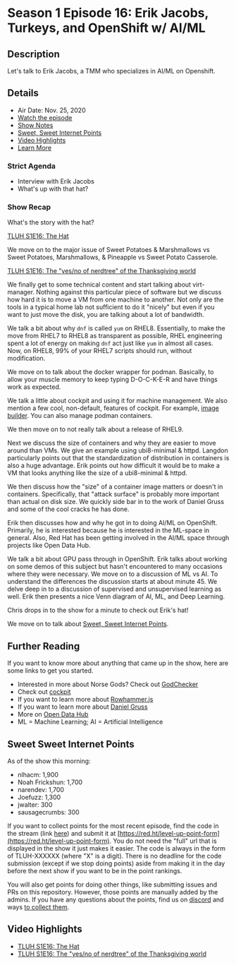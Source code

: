 # Season 1 Episode 16: Erik Jacobs, Turkeys, and OpenShift w/ AI/ML

## Description

Let's talk to Erik Jacobs, a TMM who specializes in AI/ML on Openshift.

## Details

* Air Date: Nov. 25, 2020
* [Watch the episode](https://youtu.be/YD1R0ROoJJA)
* [Show Notes](#show-notes)
* [Sweet, Sweet Internet Points](#sweet-sweet-internet-points)
* [Video Highlights](#video-highlights)
* [Learn More](https://red.ht/leveluphour)

### Strict Agenda

* Interview with Erik Jacobs
* What's up with that hat?

### Show Recap

What's the story with the hat?

[TLUH S1E16: The Hat](https://clips.twitch.tv/OpenFrailCrowSquadGoals)

We move on to the major issue of Sweet Potatoes & Marshmallows vs Sweet Potatoes, Marshmallows, & Pineapple vs Sweet Potato Casserole.

[TLUH S1E16: The "yes/no of nerdtree" of the Thanksgiving world](https://clips.twitch.tv/ChillyImpossibleAlmondANELE)

We finally get to some technical content and start talking about virt-manager.
Nothing against this particular piece of software but we discuss how hard it is to move a VM from one machine to another.
Not only are the tools in a typical home lab not sufficient to do it "nicely" but even if you want to just move the disk, you are talking about a lot of bandwidth.

We talk a bit about why `dnf` is called `yum` on RHEL8.
Essentially, to make the move from RHEL7 to RHEL8 as transparent as possible, RHEL engineering spent a lot of energy on making `dnf` act just like `yum` in almost all cases.
Now, on RHEL8, 99% of your RHEL7 scripts should run, without modification.

We move on to talk about the docker wrapper for podman.
Basically, to allow your muscle memory to keep typing D-O-C-K-E-R and have things work as expected.

We talk a little about cockpit and using it for machine management.
We also mention a few cool, non-default, features of cockpit.
For example, [image builder](https://developers.redhat.com/blog/2019/05/08/red-hat-enterprise-linux-8-image-builder-building-custom-system-images/).
You can also manage podman containers.

We then move on to not really talk about a release of RHEL9.

Next we discuss the size of containers and why they are easier to move around than VMs.
We give an example using ubi8-minimal & httpd.
Langdon particularly points out that the standardization of distribution in containers is also a huge advantage.
Erik points out how difficult it would be to make a VM that looks anything like the size of a ubi8-minimal & httpd.

We then discuss how the "size" of a container image matters or doesn't in containers.
Specifically, that "attack surface" is probably more important than actual on disk size.
We quickly side bar in to the work of Daniel Gruss and some of the cool cracks he has done.

Erik then discusses how and why he got in to doing AI/ML on OpenShift.
Primarily, he is interested because he is interested in the ML-space in general.
Also, Red Hat has been getting involved in the AI/ML space through projects like Open Data Hub.

We talk a bit about GPU pass through in OpenShift.
Erik talks about working on some demos of this subject but hasn't encountered to many occasions where they were necessary.
We move on to a discussion of ML vs AI.
To understand the differences the discussion starts at about minute 45.
We delve deep in to a discussion of supervised and unsupervised learning as well.
Erik then presents a nice Venn diagram of AI, ML, and Deep Learning.

Chris drops in to the show for a minute to check out Erik's hat!

We move on to talk about [Sweet, Sweet Internet Points](#sweet-sweet-internet-points).

## Further Reading

If you want to know more about anything that came up in the show, here are some links to get you started.

* Interested in more about Norse Gods? Check out [GodChecker](https://www.godchecker.com/norse-mythology/)
* Check out [cockpit](https://cockpit-project.org/)
* If you want to learn more about [Rowhammer.js](https://gruss.cc/files/rowhammerjs.pdf)
* If you want to learn more about [Daniel Gruss](https://gruss.cc/)
* More on [Open Data Hub](https://opendatahub.io/)
* ML = Machine Learning; AI = Artificial Intelligence

## Sweet Sweet Internet Points

As of the show this morning:

* nlhacm: 1,900
* Noah Frickshun: 1,700
* narendev: 1,700
* Joefuzz: 1,300
* jwalter: 300
* sausagecrumbs: 300

If you want to collect points for the most recent episode, find the code in the stream (link [here](#details)) and submit it at [https://red.ht/level-up-point-form](https://red.ht/level-up-point-form).
You do not need the "full" url that is displayed in the show it just makes it easier.
The code is always in the form of TLUH-XXXXXX (where "X" is a digit).
There is no deadline for the code submission (except if we stop doing points) aside from making it in the day before the next show if you want to be in the point rankings.

You will also get points for doing other things, like submitting issues and PRs on this repository.
However, those points are manually added by the admins.
If you have any questions about the points, find us on [discord](https://discord.gg/5VMVGJt) and ways [to collect them](../activities.md).

## Video Highlights

* [TLUH S1E16: The Hat](https://clips.twitch.tv/OpenFrailCrowSquadGoals)
* [TLUH S1E16: The "yes/no of nerdtree" of the Thanksgiving world](https://clips.twitch.tv/ChillyImpossibleAlmondANELE)
